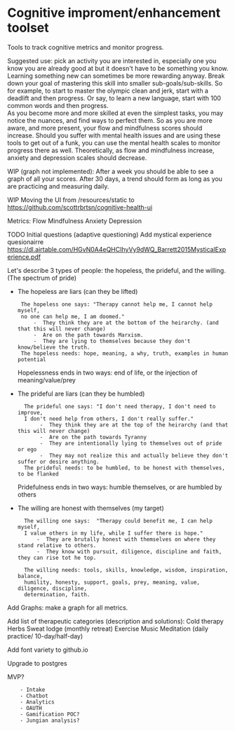 # Cognitive improment/enhancement toolset
Tools to track cognitive metrics and monitor progress.

Suggested use:  pick an activity you are interested in, 
especially one you know you are already good at but it doesn't have to be something you know.  
Learning something new can sometimes be more rewarding anyway.  Break down your goal of mastering this skill 
into smaller sub-goals/sub-skills.  So for example, to start to master the olympic clean and jerk, start with 
a deadlift and then progress.  Or say, to learn a new language, start with 100 common words and then progress.  
As you become more and more skilled at even the simplest tasks, you may notice the nuances, and find ways to perfect
them.  So as you are more aware, and more present, your flow and mindfulness scores should increase.  Should you suffer with
mental health issues and are using these tools to get out of a funk, you can use the mental health scales to monitor 
progress there as well.  Theoretically, as flow and mindfulness increase, anxiety and depression scales should decrease.  

WIP (graph not implemented):  After a week you should be able to see a graph of all your scores.  After 30 days, a trend should form as long as you are practicing 
and measuring daily.  

WIP Moving the UI from /resources/static to https://github.com/scottrbrtsn/cognitive-health-ui

Metrics:
Flow
Mindfulness
Anxiety
Depression


TODO
Initial questions (adaptive questioning)
Add mystical experience quesionairre 
https://dl.airtable.com/HGvN0A4eQHCIhyVy9dWQ_Barrett2015MysticalExperience.pdf

Let's describe 3 types of people: the hopeless, the prideful, and the willing. (The spectrum of pride)

 - The hopeless are liars (can they be lifted)
 
 
        The hopeless one says: "Therapy cannot help me, I cannot help myself, 
        no one can help me, I am doomed."  
            -  They think they are at the bottom of the heirarchy. (and that this will never change)
            -  Are on the path towards Marxism.
            -  They are lying to themselves because they don't know/believe the truth.
        The hopeless needs: hope, meaning, a why, truth, examples in human potential
   
   Hopelessness ends in two ways:  end of life, or the injection of meaning/value/prey


- The prideful are liars (can they be humbled)

        
        The prideful one says: "I don't need therapy, I don't need to improve, 
        I don't need help from others, I don't really suffer." 
             -  They think they are at the top of the heirarchy (and that this will never change)
             -  Are on the path towards Tyranny
             -  They are intentionally lying to themselves out of pride or ego
             -  They may not realize this and actually believe they don't suffer or desire anything.
        The prideful needs: to be humbled, to be honest with themselves, to be flanked
        
   Pridefulness ends in two ways: humble themselves, or are humbled by others
        
        
- The willing are honest with themselves (my target)
        
        
        The willing one says:  "Therapy could benefit me, I can help myself, 
        I value others in my life, while I suffer there is hope."
            -  They are brutally honest with themselves on where they stand relative to others.
            -  They know with pursuit, diligence, discipline and faith, they can rise tot he top. 
            
        The willing needs: tools, skills, knowledge, wisdom, inspiration, balance, 
        humility, honesty, support, goals, prey, meaning, value, diligence, discipline, 
        determination, faith.
        



Add Graphs: make a graph for all metrics.

Add list of therapeutic categories (description and solutions):
Cold therapy
Herbs
Sweat lodge (monthly retreat)
Exercise
Music
Meditation (daily practice/ 10-day/half-day)

Add font variety to github.io

Upgrade to postgres


MVP?

        - Intake
        - Chatbot
        - Analytics
        - OAUTH
        - Gamification POC?
        - Jungian analysis?





